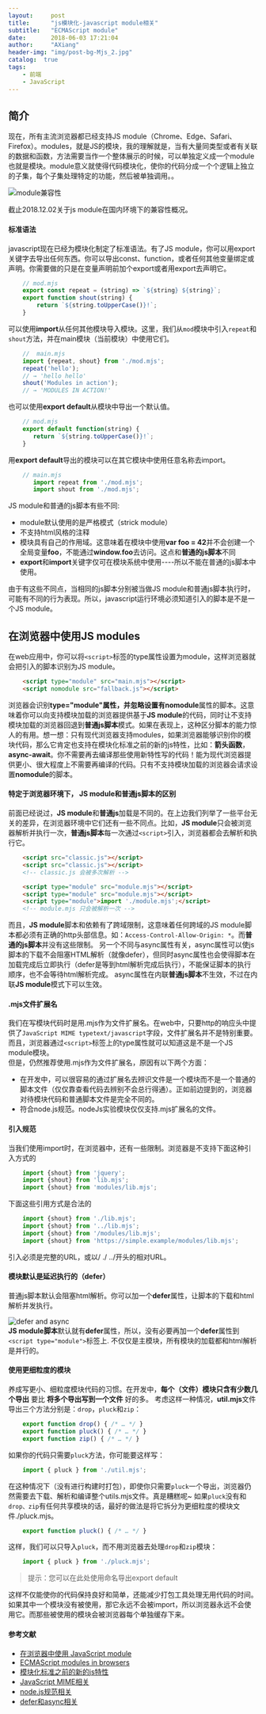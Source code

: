 ```yaml
---
layout:     post
title:      "js模块化-javascript module相关"
subtitle:   "ECMAScript module"
date:       2018-06-03 17:21:04
author:     "AXiang"
header-img: "img/post-bg-Mjs_2.jpg"
catalog:  true
tags:
    - 前端
    - JavaScript
---
```


## 简介
现在，所有主流浏览器都已经支持JS module（Chrome、Edge、Safari、Firefox）。modules，就是JS的模块，我的理解就是，当有大量同类型或者有关联的数据和函数，方法需要当作一个整体展示的时候，可以单独定义成一个module也就是模块。module意义就使得代码模块化，使你的代码分成一个个逻辑上独立的子集，每个子集处理特定的功能，然后被单独调用。。

![module兼容性](/img/in-post/post-js/js_1902_3.png)

截止2018.12.02关于js module在国内环境下的兼容性概况。

#### 标准语法
javascript现在已经为模块化制定了标准语法。有了JS module，你可以用export关键字去导出任何东西。你可以导出const、function，或者任何其他变量绑定或声明。你需要做的只是在变量声明前加个export或者用export去声明它。
```js
    // mod.mjs
    export const repeat = (string) => `${string} ${string}`;
    export function shout(string) {
        return `${string.toUpperCase()}!`;
    }
```
可以使用**import**从任何其他模块导入模块。这里，我们从`mod`模块中引入`repeat`和`shout`方法，并在main模块（当前模块）中使用它们。
```js
    //  main.mjs
    import {repeat, shout} from './mod.mjs';
    repeat('hello');
    // → 'hello hello'
    shout('Modules in action');
    // → 'MODULES IN ACTION!'
```
也可以使用**export default**从模块中导出一个默认值。
```js
    // mod.mjs
    export default function(string) {
       return `${string.toUpperCase()}!`;
    }
```
用**export default**导出的模块可以在其它模块中使用任意名称去import。
```js
    // main.mjs
       import repeat from './mod.mjs';
       import shout from './mod.mjs';
```

JS module和普通的js脚本有些不同:
- module默认使用的是严格模式（strick module）
- 不支持html风格的注释
- 模块具有自己的作用域。这意味着在模块中使用**var foo = 42**并不会创建一个全局变量**foo**，不能通过**window.foo**去访问。这点和**普通的js脚本**不同
- **export**和**import**关键字仅可在模块系统中使用----所以不能在普通的js脚本中使用。

由于有这些不同点，当相同的js脚本分别被当做JS module和普通js脚本执行时，可能有不同的行为表现。所以，javascript运行环境必须知道引入的脚本是不是一个JS module。

## 在浏览器中使用JS modules
在web应用中，你可以将`<script>`标签的type属性设置为module，这样浏览器就会把引入的脚本识别为JS module。
```html
    <script type="module" src="main.mjs"></script>   
    <script nomodule src="fallback.js"></script>
```

浏览器会识别**type="module"**属性，并忽略设置有**nomodule**属性的脚本。这意味着你可以向支持模块加载的浏览器提供基于**JS module**的代码，同时让不支持模块加载的浏览器回退到**普通js脚本**模式。如果在表现上，这种区分脚本的能力惊人的有用。想一想：只有现代浏览器支持modules，如果浏览器能够识别你的模块代码，那么它肯定也支持在模块化标准之前的新的js特性，比如：**箭头函数**，**async-await**。你不需要再去编译那些使用新特性写的代码！能为现代浏览器提供更小、很大程度上不需要再编译的代码。只有不支持模块加载的浏览器会请求设置**nomodule**的脚本。

#### 特定于浏览器环境下， JS module和普通js脚本的区别
前面已经说过，**JS module**和**普通js**加载是不同的。在上边我们列举了一些平台无关的差异，在浏览器环境中它们还有一些不同点。比如，**JS module**只会被浏览器解析并执行一次，**普通js脚本**每一次通过``<script>``引入，浏览器都会去解析和执行它。
```html
    <script src="classic.js"></script>
    <script src="classic.js"></script>
    <!-- classic.js 会被多次解析 -->

    <script type="module" src="module.mjs"></script>
    <script type="module" src="module.mjs"></script>
    <script type="module">import './module.mjs';</script>
    <!-- module.mjs 只会被解析一次 -->
```
而且，**JS module**脚本和依赖有了跨域限制，这意味着任何跨域的JS module脚本都必须有正确的http头部信息。如：``Access-Control-Allow-Origin: *``。而**普通的js脚本**并没有这些限制。
另一个不同与async属性有关，async属性可以使js脚本的下载不会阻塞HTML解析（就像defer），但同时async属性也会使得脚本在加载完成后立即执行（defer是等到html解析完成后执行），不能保证脚本的执行顺序，也不会等待html解析完成。
async属性在内联**普通js脚本**不生效，不过在内联**JS module**模式下可以生效。

#### .mjs文件扩展名
我们在写模块代码时是用.mjs作为文件扩展名。在web中，只要http的响应头中提供了``JavaScript MIME typetext/javascript``字段，文件扩展名并不是特别重要。
而且，浏览器通过``<script>``标签上的type属性就可以知道这是不是一个JS module模块。    
但是，仍然推荐使用.mjs作为文件扩展名，原因有以下两个方面：    

- 在开发中，可以很容易的通过扩展名去辨识文件是一个模块而不是一个普通的脚本文件（仅仅靠查看代码去辨别不会总行得通）。正如前边提到的，浏览器对待模块代码和普通脚本文件是完全不同的。
- 符合node.js规范。nodeJs实验模块仅仅支持.mjs扩展名的文件。

#### 引入规范
当我们使用import时，在浏览器中，还有一些限制。浏览器是不支持下面这种引入方式的
```js 
    import {shout} from 'jquery';
    import {shout} from 'lib.mjs';
    import {shout} from 'modules/lib.mjs';
```
下面这些引用方式是合法的   
```js
    import {shout} from './lib.mjs';
    import {shout} from '../lib.mjs';
    import {shout} from '/modules/lib.mjs';
    import {shout} from 'https://simple.example/modules/lib.mjs';
```
引入必须是完整的URL，或以/ ./ ../开头的相对URL。

#### 模块默认是延迟执行的（defer）
普通js脚本默认会阻塞html解析。你可以加一个**defer**属性，让脚本的下载和html解析并发执行。

![defer and async](/img/in-post/post-js/js_1902_4.png)  
**JS module脚本**默认就有**defer**属性，所以，没有必要再加一个**defer**属性到``<script type="module">``标签上.
不仅仅是主模块，所有模块的加载都和html解析是并行的。

#### 使用更细粒度的模块
养成写更小、细粒度模块代码的习惯。在开发中，**每个（文件）模块只含有少数几个导出** 要比 **将多个导出写到一个文件** 好的多。
考虑这样一种情况，**util.mjs**文件导出三个方法分别是：``drop``，``pluck``和``zip``：
```js
    export function drop() { /* … */ }
    export function pluck() { /* … */ }
    export function zip() { /* … */ }
```
如果你的代码只需要``pluck``方法，你可能要这样写：
```js
    import { pluck } from './util.mjs';
```
在这种情况下（没有进行构建时打包），即使你只需要``pluck``一个导出，浏览器仍然需要去下载、解析和编译整个utils.mjs文件。真是糟糕呢~
如果``pluck``没有和``drop、zip``有任何共享模块的话，最好的做法是将它拆分为更细粒度的模块文件./pluck.mjs。
```js
    export function pluck() { /* … */ }
```
这样，我们可以只导入``pluck``，而不用浏览器去处理``drop``和``zip``模块：
```js
    import { pluck } from './pluck.mjs';
```
> 提示：您可以在此处使用命名导出export default  

这样不仅能使你的代码保持良好和简单，还能减少打包工具处理无用代码的时间。如果其中一个模块没有被使用，那它永远不会被import，所以浏览器永远不会使用它。而那些被使用的模块会被浏览器每个单独缓存下来。

#### 参考文献
- [在浏览器中使用 JavaScript module](https://wolfx.cn/ecmascript-modules-in-browsers/)  
- [ECMAScript modules in browsers](https://jakearchibald.com/2017/es-modules-in-browsers/)
- [模块化标准之前的新的js特性](https://codepen.io/samthor/pen/MmvdOM)
- [JavaScript MIME相关](https://html.spec.whatwg.org/multipage/scripting.html#scriptingLanguages:javascript-mime-type)
- [node.js规范相关](https://nodejs.org/api/esm.html)
- [defer和async相关](https://www.cnblogs.com/tanhehe/p/4236021.html)


